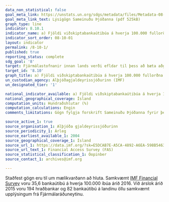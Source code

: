 ```yaml
---
data_non_statistical: false
goal_meta_link: https://unstats.un.org/sdgs/metadata/files/Metadata-08-10-01.pdf
goal_meta_link_text: Lýsigögn Sameinuðu Þjóðanna (pdf 525kB)
graph_type: line
indicator: 8.10.1
indicator_name: a) Fjöldi viðskiptabankaútibúa á hverja 100.000 fullorðna einstaklinga og b) fjöldi hraðbanka á hverja 100.000 fullorðna einstaklinga.
indicator_sort_order: 08-10-01
layout: indicator
permalink: /8-10-1/
published: true
reporting_status: complete
sdg_goal: '8'
target: Fjármálastofnanir innan lands verði efldar til þess að bæta aðgengi að banka-, trygginga- og fjármálaþjónustu fyrir alla.  
target_id: '8.10'
graph_title: a) Fjöldi viðskiptabankaútibúa á hverja 100.000 fullorðna einstaklinga og b) fjöldi hraðbanka á hverja 100.000 fullorðna einstaklinga.
un_custodian_agency: Alþjóðagjaldeyrissjóðurinn (IMF)
un_designated_tier: '1'

national_indicator_available: a) Fjöldi viðskiptabankaútibúa á hverja 100.000 fullorðna einstaklinga og b) fjöldi hraðbanka á hverja 100.000 fullorðna einstaklinga.
national_geographical_coverage: Ísland
computation_units: Hundraðshlutar (%)
computation_calculations: Engin
comments_limitations: Gögn fylgja forskrift Sameinuðu Þjóðanna fyrir þennan mælikvarða. Þessi mælikvarði var fundinn í samstarfi við sérfræðinga í málefninu.

source_active_1: true
source_organisation_1: Alþjóða gjaldeyrissjóðurinn
source_periodicity_1: Árleg
source_earliest_available_1: 2004
source_geographical_coverage_1: Ísland
source_url_1: https://data.imf.org/?sk=E5DCAB7E-A5CA-4892-A6EA-598B5463A34C
source_url_text_1: Financial Access Survey (FAS)
source_statistical_classification_1: Óopinber
source_contact_1: archives@imf.org

---
```

Staðfest gögn eru til um mælikvarðann að hluta. Samkvæmt [IMF Financial Survey](http://data.imf.org/?sk=E5DCAB7E-A5CA-4892-A6EA-598B5463A34C) voru 35,6 bankaútibú á hverja 100.000 íbúa árið 2016. Við árslok árið 2015 voru 194 hraðbankar og 82 bankaútibú á landinu öllu samkvæmt upplýsingum frá Fjármálaráðuneytinu.

